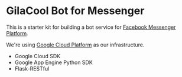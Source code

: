 # GilaCool Bot for Messenger
This is a starter kit for building a bot service for [Facebook Messenger Platform](https://developers.facebook.com/docs/messenger-platform).

We're using [Google Cloud Platform](http://cloud.google.com) as our infrastructure.

- Google Cloud SDK
- Google App Engine Python SDK
- Flask-RESTful

